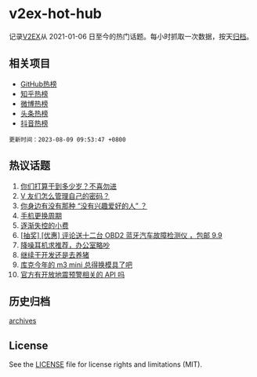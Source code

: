# v2ex-hot-hub

 记录[V2EX](https://www.v2ex.com/)从 2021-01-06 日至今的热门话题。每小时抓取一次数据，按天[归档](archives)。
 
 ## 相关项目

- [GitHub热榜](https://github.com/it985/github-hot-hub)
- [知乎热榜](https://github.com/it985/zhihu-hot-hub)
- [微博热榜](https://github.com/it985/weibo-hot-hub)
- [头条热榜](https://github.com/it985/toutiao-hot-hub)
- [抖音热榜](https://github.com/it985/douyin-hot-hub)


 `更新时间：2023-08-09 09:53:47 +0800`

## 热议话题

1. [你们打算干到多少岁？不喜勿进](https://www.v2ex.com/t/963275)
1. [V 友们怎么管理自己的密码？](https://www.v2ex.com/t/963304)
1. [你身边有没有那种 “没有兴趣爱好的人” ？](https://www.v2ex.com/t/963384)
1. [手机更换周期](https://www.v2ex.com/t/963296)
1. [逐渐失控的小费](https://www.v2ex.com/t/963313)
1. [[抽奖] [优惠] 评论送十二台 OBD2 蓝牙汽车故障检测仪 ，包邮 9.9](https://www.v2ex.com/t/963309)
1. [降噪耳机求推荐，办公室略吵](https://www.v2ex.com/t/963289)
1. [继续干开发还是去养猪](https://www.v2ex.com/t/963463)
1. [库克今年的 m3 mini 总得换模具了吧](https://www.v2ex.com/t/963276)
1. [官方有开放地震预警相关的 API 吗](https://www.v2ex.com/t/963300)

## 历史归档

[archives](archives)

## License

See the [LICENSE](LICENSE) file for license rights and limitations (MIT).
